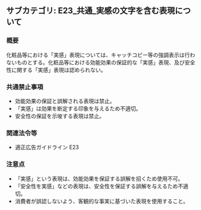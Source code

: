 ## サブカテゴリ: E23_共通_実感の文字を含む表現について

### 概要
化粧品等における「実感」表現については、キャッチコピー等の強調表示は行わないものとする。化粧品等における効能効果の保証的な「実感」表現、及び安全性に関する「実感」表現は認められない。

### 共通禁止事項
- 効能効果の保証と誤解される表現は禁止。
- 「実感」は効果を断定する印象を与えるため不適切。
- 安全性の保証を示唆する表現は禁止。

### 関連法令等
- 適正広告ガイドライン E23

### 注意点
- 「実感」という表現は、効能効果を保証する誤解を招くため使用不可。
- 「安全性を実感」などの表現は、安全性を保証する誤解を与えるため不適切。
- 消費者が誤認しないよう、客観的な事実に基づいた表現を使用すること。

